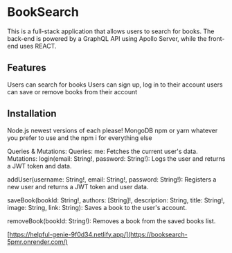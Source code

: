 # BookSearch


This is a full-stack application that allows users to search for books.
The back-end is powered by a GraphQL API using Apollo Server, while the front-end uses REACT.


## Features

 Users can search for books
Users can sign up, log in to their account
users can save or remove books from their account

## Installation
Node.js newest versions of each please!
MongoDB 
npm or yarn whatever you prefer to use
and the npm i for everything else

Queries & Mutations:
Queries:
me: Fetches the current user's data.
Mutations:
login(email: String!, password: String!): Logs the user and returns a JWT token and data.

addUser(username: String!, email: String!, password: String!): Registers a new user and returns a JWT token and user data.

saveBook(bookId: String!, authors: [String]!, description: String, title: String!, image: String, link: String): Saves a book to the user's account.

removeBook(bookId: String!): Removes a book from the saved books list.

[https://helpful-genie-9f0d34.netlify.app/](https://booksearch-5pmr.onrender.com/)
